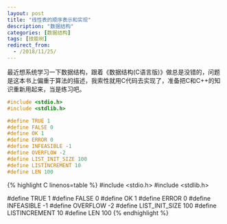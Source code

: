 ```yaml
---
layout: post
title: "线性表的顺序表示和实现"
description: "数据结构"
categories: [数据结构]
tags: [技能树]
redirect_from:
  - /2018/11/25/
---
```

<script type="text/javascript" async src="https://cdnjs.cloudflare.com/ajax/libs/mathjax/2.7.5/latest.js?config=TeX-MML-AM_CHTML"></script>

最近想系统学习一下数据结构，跟着《数据结构(C语言版)》做总是没错的，问题是这本书上偏重于算法的描述，我索性就用C代码去实现了，准备把C和C++的知识重新用起来，当是练习吧。

``` cpp
#include <stdio.h>
#include <stdlib.h>

#define TRUE 1
#define FALSE 0
#define OK 1
#define ERROR 0
#define INFEASIBLE -1
#define OVERFLOW -2
#define LIST_INIT_SIZE 100
#define LISTINCREMENT 10
#define LEN 100
```

{% highlight C linenos=table %}
#include <stdio.h>
#include <stdlib.h>

#define TRUE 1
#define FALSE 0
#define OK 1
#define ERROR 0
#define INFEASIBLE -1
#define OVERFLOW -2
#define LIST_INIT_SIZE 100
#define LISTINCREMENT 10
#define LEN 100
{% endhighlight %}
